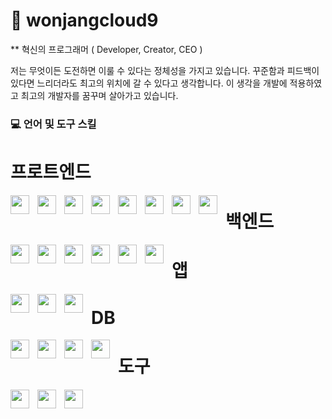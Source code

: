 # 🥇 wonjangcloud9

** 혁신의 프로그래머 ( Developer, Creator, CEO )

저는 무엇이든 도전하면 이룰 수 있다는 정체성을 가지고 있습니다.
꾸준함과 피드백이 있다면 느리더라도 최고의 위치에 갈 수 있다고 생각합니다.
이 생각을 개발에 적용하였고 최고의 개발자를 꿈꾸며 살아가고 있습니다.

### 💻 언어 및 도구 스킬

# 프로트엔드
<img align="left" alt="" width="30px" style="padding-right: 10px;" src="https://cdn.jsdelivr.net/gh/devicons/devicon/icons/html5/html5-original.svg" />
<img align="left" alt="" width="30px" style="padding-right: 10px;" src="https://cdn.jsdelivr.net/gh/devicons/devicon/icons/css3/css3-original.svg" />
<img align="left" alt="" width="30px" style="padding-right: 10px;" src="https://cdn.jsdelivr.net/gh/devicons/devicon/icons/javascript/javascript-plain.svg" />
<img align="left" alt="" width="30px" style="padding-right: 10px;" src="https://cdn.jsdelivr.net/gh/devicons/devicon/icons/typescript/typescript-original.svg" />
<img align="left" alt="" width="30px" style="padding-right: 10px;" src="https://cdn.jsdelivr.net/gh/devicons/devicon/icons/nodejs/nodejs-original-wordmark.svg" />
<img align="left" alt="" width="30px" style="padding-right: 10px;" src="https://cdn.jsdelivr.net/gh/devicons/devicon/icons/react/react-original.svg" />
<img align="left" alt="" width="30px" style="padding-right: 10px;" src="https://cdn.jsdelivr.net/gh/devicons/devicon/icons/nextjs/nextjs-original-wordmark.svg" />
<img align="left" alt="" width="30px" style="padding-right: 10px;" src="https://cdn.jsdelivr.net/gh/devicons/devicon/icons/tailwindcss/tailwindcss-original-wordmark.svg" />

# 백엔드
<img align="left" alt="" width="30px" style="padding-right: 10px;" src="https://cdn.jsdelivr.net/gh/devicons/devicon/icons/python/python-original-wordmark.svg" />
<img align="left" alt="" width="30px" style="padding-right: 10px;" src="https://cdn.jsdelivr.net/gh/devicons/devicon/icons/fastapi/fastapi-original.svg" />
<img align="left" alt="" width="30px" style="padding-right: 10px;" src="https://cdn.jsdelivr.net/gh/devicons/devicon/icons/django/django-plain-wordmark.svg" />
<img align="left" alt="" width="30px" style="padding-right: 10px;" src="https://cdn.jsdelivr.net/gh/devicons/devicon/icons/flask/flask-original.svg" />
<img align="left" alt="" width="30px" style="padding-right: 10px;" src="https://cdn.jsdelivr.net/gh/devicons/devicon/icons/java/java-original.svg" />
<img align="left" alt="" width="30px" style="padding-right: 10px;" src="https://cdn.jsdelivr.net/gh/devicons/devicon/icons/spring/spring-original.svg" />

# 앱
<img align="left" alt="" width="30px" style="padding-right: 10px;" src="https://cdn.jsdelivr.net/gh/devicons/devicon/icons/dart/dart-original-wordmark.svg" />
<img align="left" alt="" width="30px" style="padding-right: 10px;" src="https://cdn.jsdelivr.net/gh/devicons/devicon/icons/flutter/flutter-original.svg" />
<img align="left" alt="" width="30px" style="padding-right: 10px;" src="https://cdn.jsdelivr.net/gh/devicons/devicon/icons/react/react-original.svg" />

# DB
<img align="left" alt="" width="30px" style="padding-right: 10px;" src="https://cdn.jsdelivr.net/gh/devicons/devicon/icons/mysql/mysql-original-wordmark.svg" />
<img align="left" alt="" width="30px" style="padding-right: 10px;" src="https://cdn.jsdelivr.net/gh/devicons/devicon/icons/oracle/oracle-original.svg" />
<img align="left" alt="" width="30px" style="padding-right: 10px;" src="https://cdn.jsdelivr.net/gh/devicons/devicon/icons/mongodb/mongodb-original.svg" />
<img align="left" alt="" width="30px" style="padding-right: 10px;" src="https://cdn.jsdelivr.net/gh/devicons/devicon/icons/postgresql/postgresql-original.svg" />

# 도구

<img align="left" alt="" width="30px" style="padding-right: 10px;" src="https://cdn.jsdelivr.net/gh/devicons/devicon/icons/pycharm/pycharm-original-wordmark.svg" />
<img align="left" alt="" width="30px" style="padding-right: 10px;" src="https://cdn.jsdelivr.net/gh/devicons/devicon/icons/vscode/vscode-original.svg" />
<img align="left" alt="" width="30px" style="padding-right: 10px;" src="https://cdn.jsdelivr.net/gh/devicons/devicon/icons/git/git-original.svg" />








<!-- <img alt="..." src="https://user-images.githubusercontent.com/48057918/202836555-ad0093e2-523a-4742-b280-f48f59518906.gif" style="width:40vw;" /> -->

